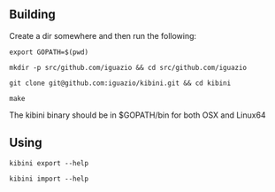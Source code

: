## Building

Create a dir somewhere and then run the following:

`export GOPATH=$(pwd)`

`mkdir -p src/github.com/iguazio && cd src/github.com/iguazio`

`git clone git@github.com:iguazio/kibini.git && cd kibini`

`make`

The kibini binary should be in $GOPATH/bin for both OSX and Linux64

## Using
`kibini export --help`

`kibini import --help`
